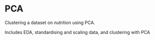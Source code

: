 # PCA
Clustering a dataset on nutrition using PCA. 

Includes EDA, standardising and scaling data, and clustering with PCA
